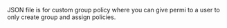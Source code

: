 JSON file is for custom group policy where you can give permi to a user to only create group and assign policies.
